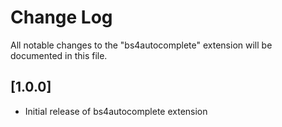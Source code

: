 # Change Log

All notable changes to the "bs4autocomplete" extension will be documented in this file.



## [1.0.0]

- Initial release of bs4autocomplete extension